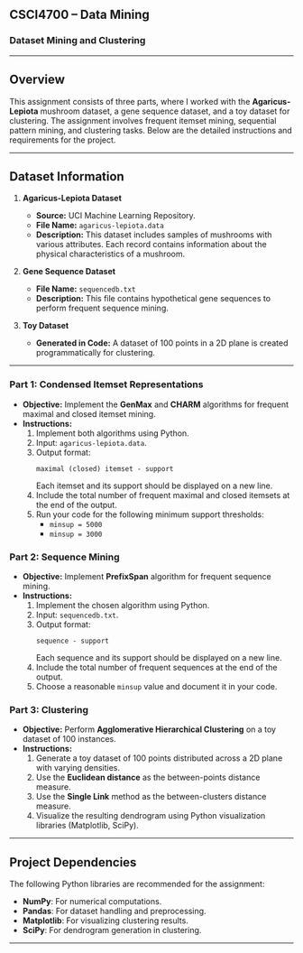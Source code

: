 ## CSCI4700 – Data Mining

### Dataset Mining and Clustering

---

## Overview
This assignment consists of three parts, where I worked with the **Agaricus-Lepiota** mushroom dataset, a gene sequence dataset, and a toy dataset for clustering. The assignment involves frequent itemset mining, sequential pattern mining, and clustering tasks. Below are the detailed instructions and requirements for the project.

---

## Dataset Information
1. **Agaricus-Lepiota Dataset**
   - **Source:** UCI Machine Learning Repository.
   - **File Name:** `agaricus-lepiota.data`
   - **Description:** This dataset includes samples of mushrooms with various attributes. Each record contains information about the physical characteristics of a mushroom.

2. **Gene Sequence Dataset**
   - **File Name:** `sequencedb.txt`
   - **Description:** This file contains hypothetical gene sequences to perform frequent sequence mining.

3. **Toy Dataset**
   - **Generated in Code:** A dataset of 100 points in a 2D plane is created programmatically for clustering.

---

### Part 1: Condensed Itemset Representations 
- **Objective:** Implement the **GenMax** and **CHARM** algorithms for frequent maximal and closed itemset mining.
- **Instructions:**
  1. Implement both algorithms using Python.
  2. Input: `agaricus-lepiota.data`.
  3. Output format:
     ```
     maximal (closed) itemset - support
     ```
     Each itemset and its support should be displayed on a new line.
  4. Include the total number of frequent maximal and closed itemsets at the end of the output.
  5. Run your code for the following minimum support thresholds:
     - `minsup = 5000`
     - `minsup = 3000`

### Part 2: Sequence Mining
- **Objective:** Implement **PrefixSpan** algorithm for frequent sequence mining.
- **Instructions:**
  1. Implement the chosen algorithm using Python.
  2. Input: `sequencedb.txt`.
  3. Output format:
     ```
     sequence - support
     ```
     Each sequence and its support should be displayed on a new line.
  4. Include the total number of frequent sequences at the end of the output.
  5. Choose a reasonable `minsup` value and document it in your code.

### Part 3: Clustering
- **Objective:** Perform **Agglomerative Hierarchical Clustering** on a toy dataset of 100 instances.
- **Instructions:**
  1. Generate a toy dataset of 100 points distributed across a 2D plane with varying densities.
  2. Use the **Euclidean distance** as the between-points distance measure.
  3. Use the **Single Link** method as the between-clusters distance measure.
  4. Visualize the resulting dendrogram using Python visualization libraries (Matplotlib, SciPy).

---

## Project Dependencies
The following Python libraries are recommended for the assignment:
- **NumPy**: For numerical computations.
- **Pandas**: For dataset handling and preprocessing.
- **Matplotlib**: For visualizing clustering results.
- **SciPy**: For dendrogram generation in clustering.

---
